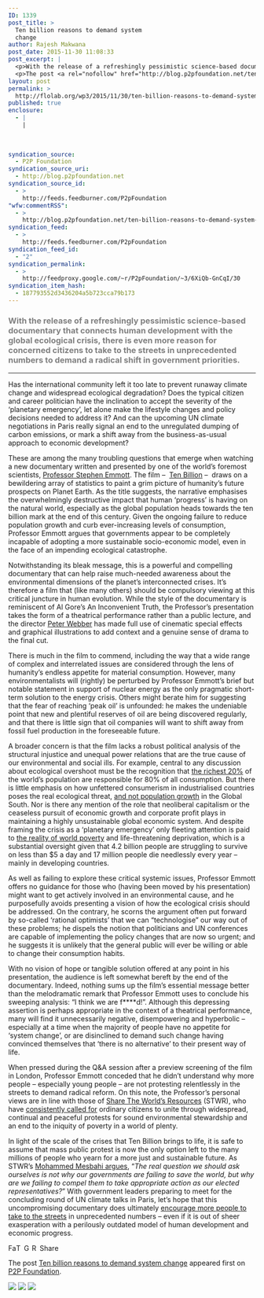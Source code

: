 ```yaml
---
ID: 1339
post_title: >
  Ten billion reasons to demand system
  change
author: Rajesh Makwana
post_date: 2015-11-30 11:08:33
post_excerpt: |
  <p>With the release of a refreshingly pessimistic science-based documentary that connects human development with the global ecological crisis, there is even more reason for concerned citizens to take to the streets in unprecedented numbers to demand a radical shift in government priorities. Has the international community left it too late to prevent runaway climate change [&hellip;]</p>
  <p>The post <a rel="nofollow" href="http://blog.p2pfoundation.net/ten-billion-reasons-to-demand-system-change/2015/11/30">Ten billion reasons to demand system change</a> appeared first on <a rel="nofollow" href="http://blog.p2pfoundation.net/">P2P Foundation</a>.</p>
layout: post
permalink: >
  http://flolab.org/wp3/2015/11/30/ten-billion-reasons-to-demand-system-change/
published: true
enclosure:
  - |
    |
        
        
        
syndication_source:
  - P2P Foundation
syndication_source_uri:
  - http://blog.p2pfoundation.net
syndication_source_id:
  - >
    http://feeds.feedburner.com/P2pFoundation
"wfw:commentRSS":
  - >
    http://blog.p2pfoundation.net/ten-billion-reasons-to-demand-system-change/2015/11/30/feed
syndication_feed:
  - >
    http://feeds.feedburner.com/P2pFoundation
syndication_feed_id:
  - "2"
syndication_permalink:
  - >
    http://feedproxy.google.com/~r/P2pFoundation/~3/6XiQb-GnCqI/30
syndication_item_hash:
  - 187793552d3436204a5b723cca79b173
---
```

<h3 class="intro-paragraph">
  <span style="color: #808080">With the release of a refreshingly pessimistic science-based documentary that connects human development with the global ecological crisis, there is even more reason for concerned citizens to take to the streets in unprecedented numbers to demand a radical shift in government priorities.</span>
</h3>

* * *

Has the international community left it too late to prevent runaway climate change and widespread ecological degradation? Does the typical citizen and career politician have the inclination to accept the severity of the ‘planetary emergency’, let alone make the lifestyle changes and policy decisions needed to address it? And can the upcoming UN climate negotiations in Paris really signal an end to the unregulated dumping of carbon emissions, or mark a shift away from the business-as-usual approach to economic development?

These are among the many troubling questions that emerge when watching a new documentary written and presented by one of the world’s foremost scientists, [Professor Stephen Emmott][1]. The film –  [Ten Billion][2] –  draws on a bewildering array of statistics to paint a grim picture of humanity’s future prospects on Planet Earth. As the title suggests, the narrative emphasises the overwhelmingly destructive impact that human ‘progress’ is having on the natural world, especially as the global population heads towards the ten billion mark at the end of this century. Given the ongoing failure to reduce population growth and curb ever-increasing levels of consumption, Professor Emmott argues that governments appear to be completely incapable of adopting a more sustainable socio-economic model, even in the face of an impending ecological catastrophe.

Notwithstanding its bleak message, this is a powerful and compelling documentary that can help raise much-needed awareness about the environmental dimensions of the planet’s interconnected crises. It’s therefore a film that (like many others) should be compulsory viewing at this critical juncture in human evolution. While the style of the documentary is reminiscent of Al Gore’s An Inconvenient Truth, the Professor’s presentation takes the form of a theatrical performance rather than a public lecture, and the director [Peter Webber][3] has made full use of cinematic special effects and graphical illustrations to add context and a genuine sense of drama to the final cut.

There is much in the film to commend, including the way that a wide range of complex and interrelated issues are considered through the lens of humanity’s endless appetite for material consumption. However, many environmentalists will (rightly) be perturbed by Professor Emmott’s brief but notable statement in support of nuclear energy as the only pragmatic short-term solution to the energy crisis. Others might berate him for suggesting that the fear of reaching ‘peak oil’ is unfounded: he makes the undeniable point that new and plentiful reserves of oil are being discovered regularly, and that there is little sign that oil companies will want to shift away from fossil fuel production in the foreseeable future.

A broader concern is that the film lacks a robust political analysis of the structural injustice and unequal power relations that are the true cause of our environmental and social ills. For example, central to any discussion about ecological overshoot must be the recognition that [the richest 20%][4] of the world’s population are responsible for 80% of all consumption. But there is little emphasis on how unfettered consumerism in industrialised countries poses the real ecological threat, [and not population growth][5] in the Global South. Nor is there any mention of the role that neoliberal capitalism or the ceaseless pursuit of economic growth and corporate profit plays in maintaining a highly unsustainable global economic system. And despite framing the crisis as a ‘planetary emergency’ only fleeting attention is paid to [the reality of world poverty][6] and life-threatening deprivation, which is a substantial oversight given that 4.2 billion people are struggling to survive on less than $5 a day and 17 million people die needlessly every year – mainly in developing countries.

As well as failing to explore these critical systemic issues, Professor Emmott offers no guidance for those who (having been moved by his presentation) might want to get actively involved in an environmental cause, and he purposefully avoids presenting a vision of how the ecological crisis should be addressed. On the contrary, he scorns the argument often put forward by so-called ‘rational optimists’ that we can “technologise” our way out of these problems; he dispels the notion that politicians and UN conferences are capable of implementing the policy changes that are now so urgent; and he suggests it is unlikely that the general public will ever be willing or able to change their consumption habits.

With no vision of hope or tangible solution offered at any point in his presentation, the audience is left somewhat bereft by the end of the documentary. Indeed, nothing sums up the film’s essential message better than the melodramatic remark that Professor Emmott uses to conclude his sweeping analysis: “I think we are f****d!”. Although this depressing assertion is perhaps appropriate in the context of a theatrical performance, many will find it unnecessarily negative, disempowering and hyperbolic – especially at a time when the majority of people have no appetite for ‘system change’, or are disinclined to demand such change having convinced themselves that ‘there is no alternative’ to their present way of life.

When pressed during the Q&A session after a preview screening of the film in London, Professor Emmott conceded that he didn’t understand why more people – especially young people – are not protesting relentlessly in the streets to demand radical reform. On this note, the Professor’s personal views are in line with those of [Share The World’s Resources][7] (STWR), who have [consistently called for][7] ordinary citizens to unite through widespread, continual and peaceful protests for sound environmental stewardship and an end to the iniquity of poverty in a world of plenty.

In light of the scale of the crises that Ten Billion brings to life, it is safe to assume that mass public protest is now the only option left to the many millions of people who yearn for a more just and sustainable future. As STWR’s [Mohammed Mesbahi argues][8], “*The real question we should ask ourselves is not why our governments are failing to save the world, but why are we failing to compel them to take appropriate action as our elected representatives?*” With government leaders preparing to meet for the concluding round of UN climate talks in Paris, let’s hope that this uncompromising documentary does ultimately [encourage more people to take to the streets][9] in unprecedented numbers – even if it is out of sheer exasperation with a perilously outdated model of human development and economic progress.</div> </div> </div> 

<a class="a2a_button_facebook" href="http://www.addtoany.com/add_to/facebook?linkurl=http%3A%2F%2Fblog.p2pfoundation.net%2Ften-billion-reasons-to-demand-system-change%2F2015%2F11%2F30&linkname=Ten%20billion%20reasons%20to%20demand%20system%20change" title="Facebook" rel="nofollow"><img src="http://blog.p2pfoundation.net/wp-content/plugins/add-to-any/icons/facebook.png" width="16" height="16" alt="Facebook" /></a><a class="a2a_button_twitter" href="http://www.addtoany.com/add_to/twitter?linkurl=http%3A%2F%2Fblog.p2pfoundation.net%2Ften-billion-reasons-to-demand-system-change%2F2015%2F11%2F30&linkname=Ten%20billion%20reasons%20to%20demand%20system%20change" title="Twitter" rel="nofollow"><img src="http://blog.p2pfoundation.net/wp-content/plugins/add-to-any/icons/twitter.png" width="16" height="16" alt="Twitter" /></a><a class="a2a_button_google_plus" href="http://www.addtoany.com/add_to/google_plus?linkurl=http%3A%2F%2Fblog.p2pfoundation.net%2Ften-billion-reasons-to-demand-system-change%2F2015%2F11%2F30&linkname=Ten%20billion%20reasons%20to%20demand%20system%20change" title="Google+" rel="nofollow"><img src="http://blog.p2pfoundation.net/wp-content/plugins/add-to-any/icons/google_plus.png" width="16" height="16" alt="Google+" /></a><a class="a2a_button_reddit" href="http://www.addtoany.com/add_to/reddit?linkurl=http%3A%2F%2Fblog.p2pfoundation.net%2Ften-billion-reasons-to-demand-system-change%2F2015%2F11%2F30&linkname=Ten%20billion%20reasons%20to%20demand%20system%20change" title="Reddit" rel="nofollow"><img src="http://blog.p2pfoundation.net/wp-content/plugins/add-to-any/icons/reddit.png" width="16" height="16" alt="Reddit" /></a><a class="a2a_dd a2a_target addtoany_share_save" href="https://www.addtoany.com/share#url=http%3A%2F%2Fblog.p2pfoundation.net%2Ften-billion-reasons-to-demand-system-change%2F2015%2F11%2F30&title=Ten%20billion%20reasons%20to%20demand%20system%20change" id="wpa2a_4"><img src="http://blog.p2pfoundation.net/wp-content/plugins/add-to-any/share_save_120_16.png" width="120" height="16" alt="Share" /></a>

The post <a rel="nofollow" href="http://blog.p2pfoundation.net/ten-billion-reasons-to-demand-system-change/2015/11/30">Ten billion reasons to demand system change</a> appeared first on <a rel="nofollow" href="http://blog.p2pfoundation.net/">P2P Foundation</a>.

<div class="feedflare">
  <a href="http://feeds.feedburner.com/~ff/P2pFoundation?a=6XiQb-GnCqI:WMwQd7xm-38:7Q72WNTAKBA"><img src="http://feeds.feedburner.com/~ff/P2pFoundation?d=7Q72WNTAKBA" border="0" /></img></a> <a href="http://feeds.feedburner.com/~ff/P2pFoundation?a=6XiQb-GnCqI:WMwQd7xm-38:D7DqB2pKExk"><img src="http://feeds.feedburner.com/~ff/P2pFoundation?i=6XiQb-GnCqI:WMwQd7xm-38:D7DqB2pKExk" border="0" /></img></a> <a href="http://feeds.feedburner.com/~ff/P2pFoundation?a=6XiQb-GnCqI:WMwQd7xm-38:2mJPEYqXBVI"><img src="http://feeds.feedburner.com/~ff/P2pFoundation?d=2mJPEYqXBVI" border="0" /></img></a>
</div>

<img src="http://feeds.feedburner.com/~r/P2pFoundation/~4/6XiQb-GnCqI" height="1" width="1" alt="" />

 [1]: http://research.microsoft.com/en-us/people/semmott/
 [2]: http://tenbillionmovie.com/
 [3]: http://www.imdb.com/name/nm0916424/
 [4]: http://www.christianaid.org.uk/images/constrained-world.pdf
 [5]: http://www.monbiot.com/2013/04/12/the-great-unmentionable/
 [6]: http://www.sharing.org/node/548
 [7]: http://www.sharing.org/information-centre/reports/when-will-ordinary-people-rise
 [8]: http://www.sharing.org/node/531
 [9]: http://globalclimatemarch.org/en/